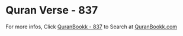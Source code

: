# Quran Verse - 837 

For more infos, Click [QuranBookk - 837](https://www.quranbookk.com/quran/search?q=837) to Search at [QuranBookk.com](http://quranbookk.com/)